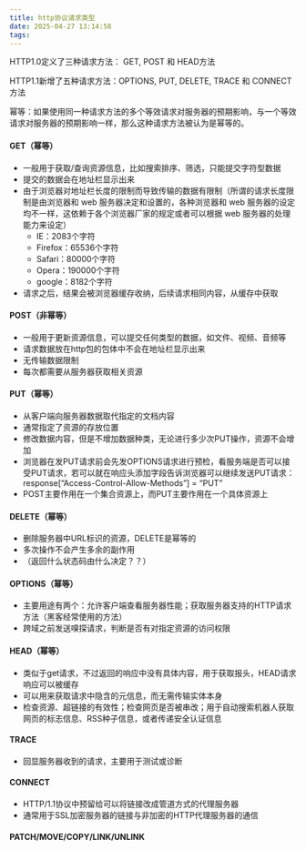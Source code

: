```yaml
---
title: http协议请求类型
date: 2025-04-27 13:14:58
tags:
---
```


HTTP1.0定义了三种请求方法： GET, POST 和 HEAD方法

HTTP1.1新增了五种请求方法：OPTIONS, PUT, DELETE, TRACE 和 CONNECT 方法

幂等：如果使用同一种请求方法的多个等效请求对服务器的预期影响，与一个等效请求对服务器的预期影响一样，那么这种请求方法被认为是幂等的。

#### GET（幂等）
- 一般用于获取/查询资源信息，比如搜索排序、筛选，只能提交字符型数据
- 提交的数据会在地址栏显示出来
- 由于浏览器对地址栏长度的限制而导致传输的数据有限制（所谓的请求长度限制是由浏览器和 web 服务器决定和设置的，各种浏览器和 web 服务器的设定均不⼀样，这依赖于各个浏览器⼚家的规定或者可以根据 web 服务器的处理能⼒来设定）
  - IE：2083个字符
  - Firefox：65536个字符
  - Safari：80000个字符
  - Opera：190000个字符
  - google：8182个字符
- 请求之后，结果会被浏览器缓存收纳，后续请求相同内容，从缓存中获取

#### POST（非幂等）
- 一般用于更新资源信息，可以提交任何类型的数据，如文件、视频、音频等
- 请求数据放在http包的包体中不会在地址栏显示出来
- 无传输数据限制
- 每次都需要从服务器获取相关资源

#### PUT（幂等）
- 从客户端向服务器数据取代指定的文档内容
- 通常指定了资源的存放位置
- 修改数据内容，但是不增加数据种类，无论进行多少次PUT操作，资源不会增加
- 浏览器在发PUT请求前会先发OPTIONS请求进行预检，看服务端是否可以接受PUT请求，若可以就在响应头添加字段告诉浏览器可以继续发送PUT请求：response[“Access-Control-Allow-Methods”] = “PUT” 
- POST主要作用在一个集合资源上，而PUT主要作用在一个具体资源上

#### DELETE（幂等）
- 删除服务器中URL标识的资源，DELETE是幂等的
- 多次操作不会产生多余的副作用
- （返回什么状态码由什么决定？？）

#### OPTIONS（幂等）
- 主要用途有两个：允许客户端查看服务器性能；获取服务器支持的HTTP请求方法（黑客经常使用的方法）
- 跨域之前发送嗅探请求，判断是否有对指定资源的访问权限

#### HEAD（幂等）
- 类似于get请求，不过返回的响应中没有具体内容，用于获取报头，HEAD请求响应可以被缓存
- 可以用来获取请求中隐含的元信息，而无需传输实体本身
- 检查资源、超链接的有效性；检查网页是否被串改；用于自动搜索机器人获取网页的标志信息、RSS种子信息，或者传递安全认证信息

#### TRACE
- 回显服务器收到的请求，主要用于测试或诊断

#### CONNECT
- HTTP/1.1协议中预留给可以将链接改成管道方式的代理服务器
- 通常用于SSL加密服务器的链接与非加密的HTTP代理服务器的通信

#### PATCH/MOVE/COPY/LINK/UNLINK
